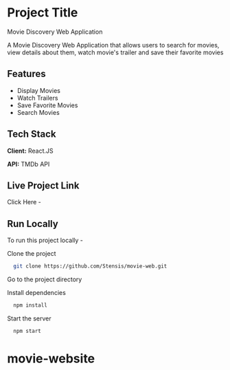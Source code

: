 # Project Title
Movie Discovery Web Application

A Movie Discovery Web Application that allows users to search for movies, view details about them, watch movie's trailer and save their favorite movies


## Features

- Display Movies
- Watch Trailers
- Save Favorite Movies
- Search Movies


## Tech Stack

**Client:** React.JS

**API:** TMDb API


## Live Project Link

Click Here - 
## Run Locally

To run this project locally -

Clone the project

```bash
  git clone https://github.com/Stensis/movie-web.git
```

Go to the project directory

Install dependencies

```bash
  npm install
```

Start the server

```bash
  npm start
```
# movie-website
